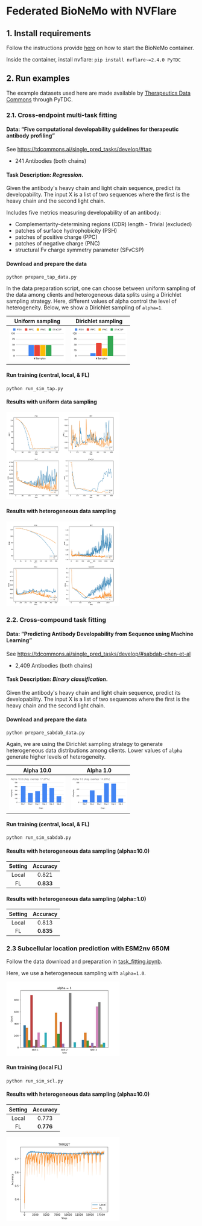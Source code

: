 # Federated BioNeMo with NVFlare

## 1. Install requirements

Follow the instructions provide [here](../README.md#requirements) on how to start the BioNeMo container.

Inside the container, install nvflare: `pip install nvflare~=2.4.0 PyTDC`

## 2. Run examples

The example datasets used here are made available by [Therapeutics Data Commons](https://tdcommons.ai/) through PyTDC.

### 2.1. Cross-endpoint multi-task fitting

#### Data: “Five computational developability guidelines for therapeutic antibody profiling”
See https://tdcommons.ai/single_pred_tasks/develop/#tap
- 241 Antibodies (both chains)

#### Task Description: *Regression*. 
Given the antibody's heavy chain and light chain sequence, predict its developability. The input X is a list of two sequences where the first is the heavy chain and the second light chain.

Includes five metrics measuring developability of an antibody: 
 - Complementarity-determining regions (CDR) length - Trivial (excluded)
 - patches of surface hydrophobicity (PSH)
 - patches of positive charge (PPC)
 - patches of negative charge (PNC)
 - structural Fv charge symmetry parameter (SFvCSP)

#### Download and prepare the data
```commandline
python prepare_tap_data.py
```
In the data preparation script, one can choose between uniform sampling of the data among clients and
heterogeneous data splits using a Dirichlet sampling strategy. 
Here, different values of alpha control the level of heterogeneity. Below, we show a Dirichlet sampling of `alpha=1`.

|                                Uniform sampling                                 |                                    Dirichlet sampling                                     |
|:-------------------------------------------------------------------------------:|:-----------------------------------------------------------------------------------------:|
| <img src="./tap/figs/tap_uniform.svg" alt="Uniform data sampling" width="150"/> | <img src="./tap/figs/tap_alpha1.0.svg" alt="Dirichlet sampling (alpha=1.0)" width="150"/> |

#### Run training (central, local, & FL)
```commandline
python run_sim_tap.py
```

#### Results with uniform data sampling
<img src="./tap/figs/tap_uniform_results.svg" alt="Results on TAP with uniform sampling" width="300"/>

#### Results with heterogeneous data sampling
<img src="./tap/figs/tap_alpha1.0_results.svg" alt="Results on TAP with heterogeneous sampling" width="300"/>

### 2.2. Cross-compound task fitting

#### Data: “Predicting Antibody Developability from Sequence using Machine Learning”
See https://tdcommons.ai/single_pred_tasks/develop/#sabdab-chen-et-al
- 2,409 Antibodies (both chains)

#### Task Description: *Binary classification*. 
Given the antibody's heavy chain and light chain sequence, predict its developability. The input X is a list of two sequences where the first is the heavy chain and the second light chain.

#### Download and prepare the data
```commandline
python prepare_sabdab_data.py
```
Again, we are using the Dirichlet sampling strategy to generate heterogeneous data distributions among clients.
Lower values of `alpha` generate higher levels of heterogeneity.

|                                            Alpha 10.0                                             |                                            Alpha 1.0                                            |
|:-------------------------------------------------------------------------------------------------:|:-----------------------------------------------------------------------------------------------:|
| <img src="./sabdab/figs/sabdab_alpha10.0.svg" alt="Dirichlet sampling (alpha=10.0)" width="150"/> | <img src="./sabdab/figs/sabdab_alpha1.0.svg" alt="Dirichlet sampling (alpha=1.0)" width="150"/> |


#### Run training (central, local, & FL)
```commandline
python run_sim_sabdab.py
```
#### Results with heterogeneous data sampling (alpha=10.0)
| Setting | Accuracy  |
|:-------:|:---------:|
|  Local  |   0.821   |
|   FL    | **0.833** |

#### Results with heterogeneous data sampling (alpha=1.0)
| Setting | Accuracy  |
|:-------:|:---------:|
|  Local  |   0.813   |
|   FL    | **0.835** |

### 2.3 Subcellular location prediction with ESM2nv 650M
Follow the data download and preparation in [task_fitting.ipynb](../task_fitting/task_fitting.ipynb).

Here, we use a heterogeneous sampling with `alpha=1.0`.

<img src="./scl/figs/scl_alpha1.0.svg" alt="Dirichlet sampling (alpha=10.0)" width="300"/>

#### Run training (local FL)
```commandline
python run_sim_scl.py
```

#### Results with heterogeneous data sampling (alpha=10.0)
| Setting | Accuracy  |
|:-------:|:---------:|
|  Local  |   0.773   |
|   FL    | **0.776** |

<img src="./scl/figs/scl_results.svg" alt="Dirichlet sampling (alpha=1.0)" width="300"/>
